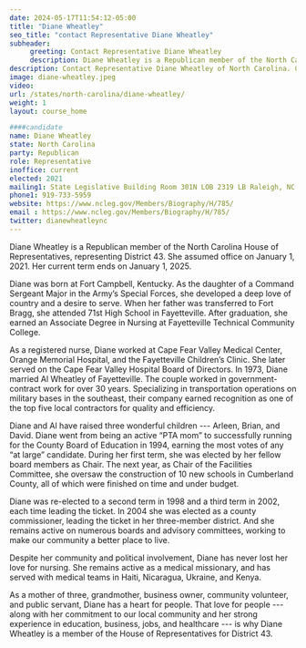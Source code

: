```yaml
---
date: 2024-05-17T11:54:12-05:00
title: "Diane Wheatley"
seo_title: "contact Representative Diane Wheatley"
subheader:
     greeting: Contact Representative Diane Wheatley
     description: Diane Wheatley is a Republican member of the North Carolina House of Representatives, representing District 43. She assumed office on January 1, 2021. Her current term ends on January 1, 2025.
description: Contact Representative Diane Wheatley of North Carolina. Contact information for Diane Wheatley includes email address, phone number, and mailing address.
image: diane-wheatley.jpeg
video:
url: /states/north-carolina/diane-wheatley/
weight: 1
layout: course_home

####candidate
name: Diane Wheatley
state: North Carolina
party: Republican
role: Representative
inoffice: current
elected: 2021
mailing1: State Legislative Building Room 301N LOB 2319 LB Raleigh, NC 27601-1096
phone1: 919-733-5959
website: https://www.ncleg.gov/Members/Biography/H/785/
email : https://www.ncleg.gov/Members/Biography/H/785/
twitter: dianewheatleync
---
```

Diane Wheatley is a Republican member of the North Carolina House of Representatives, representing District 43. She assumed office on January 1, 2021. Her current term ends on January 1, 2025.

Diane was born at Fort Campbell, Kentucky. As the daughter of a Command Sergeant Major in the Army’s Special Forces, she developed a deep love of country and a desire to serve. When her father was transferred to Fort Bragg, she attended 71st High School in Fayetteville. After graduation, she earned an Associate Degree in Nursing at Fayetteville Technical Community College.

As a registered nurse, Diane worked at Cape Fear Valley Medical Center, Orange Memorial Hospital, and the Fayetteville Children’s Clinic. She later served on the Cape Fear Valley Hospital Board of Directors. In 1973, Diane married Al Wheatley of Fayetteville. The couple worked in government-contract work for over 30 years. Specializing in transportation operations on military bases in the southeast, their company earned recognition as one of the top five local contractors for quality and efficiency.

Diane and Al have raised three wonderful children --- Arleen, Brian, and David. Diane went from being an active “PTA mom” to successfully running for the County Board of Education in 1994, earning the most votes of any “at large” candidate. During her first term, she was elected by her fellow board members as Chair. The next year, as Chair of the Facilities Committee, she oversaw the construction of 10 new schools in Cumberland County, all of which were finished on time and under budget.

Diane was re-elected to a second term in 1998 and a third term in 2002, each time leading the ticket. In 2004 she was elected as a county commissioner, leading the ticket in her three-member district. And she remains active on numerous boards and advisory committees, working to make our community a better place to live.

Despite her community and political involvement, Diane has never lost her love for nursing. She remains active as a medical missionary, and has served with medical teams in Haiti, Nicaragua, Ukraine, and Kenya.

As a mother of three, grandmother, business owner, community volunteer, and public servant, Diane has a heart for people. That love for people --- along with her commitment to our local community and her strong experience in education, business, jobs, and healthcare --- is why Diane Wheatley is a member of the House of Representatives for District 43.
